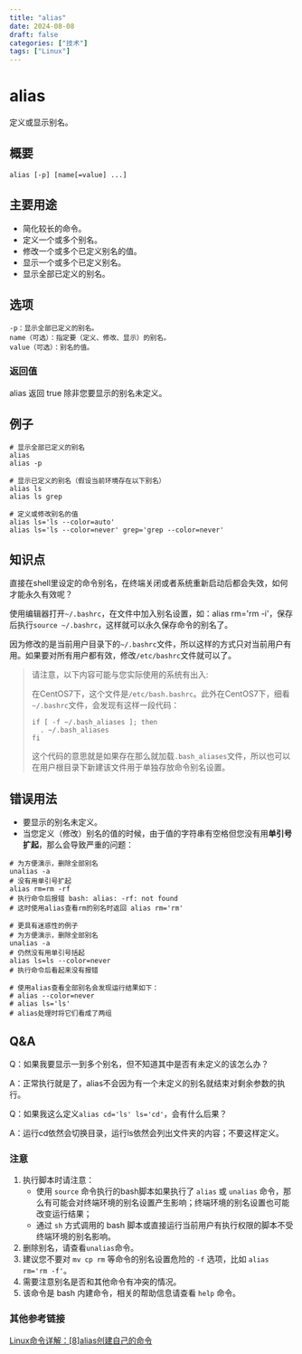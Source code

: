 ```yaml
---
title: "alias"
date: 2024-08-08
draft: false
categories: ["技术"]
tags: ["Linux"]
---
```

alias
===

定义或显示别名。

## 概要

```shell
alias [-p] [name[=value] ...]
```

## 主要用途

- 简化较长的命令。
- 定义一个或多个别名。
- 修改一个或多个已定义别名的值。
- 显示一个或多个已定义别名。
- 显示全部已定义的别名。

## 选项

```shell
-p：显示全部已定义的别名。
name（可选）：指定要（定义、修改、显示）的别名。
value（可选）：别名的值。
```

### 返回值

alias 返回 true 除非您要显示的别名未定义。

## 例子

```shell
# 显示全部已定义的别名
alias
alias -p

# 显示已定义的别名（假设当前环境存在以下别名）
alias ls
alias ls grep

# 定义或修改别名的值
alias ls='ls --color=auto'
alias ls='ls --color=never' grep='grep --color=never'
```

## 知识点

直接在shell里设定的命令别名，在终端关闭或者系统重新启动后都会失效，如何才能永久有效呢？

使用编辑器打开`~/.bashrc`，在文件中加入别名设置，如：alias rm='rm -i'，保存后执行`source ~/.bashrc`，这样就可以永久保存命令的别名了。

因为修改的是当前用户目录下的`~/.bashrc`文件，所以这样的方式只对当前用户有用。如果要对所有用户都有效，修改`/etc/bashrc`文件就可以了。

> 请注意，以下内容可能与您实际使用的系统有出入:
>
> 在CentOS7下，这个文件是`/etc/bash.bashrc`。此外在CentOS7下，细看`~/.bashrc`文件，会发现有这样一段代码：
>
> ```shell
> if [ -f ~/.bash_aliases ]; then
>   . ~/.bash_aliases
> fi
> ```
>
> 这个代码的意思就是如果存在那么就加载`.bash_aliases`文件，所以也可以在用户根目录下新建该文件用于单独存放命令别名设置。


## 错误用法

- 要显示的别名未定义。
- 当您定义（修改）别名的值的时候，由于值的字符串有空格但您没有用**单引号扩起**，那么会导致严重的问题：

```shell
# 为方便演示，删除全部别名
unalias -a
# 没有用单引号扩起
alias rm=rm -rf
# 执行命令后报错 bash: alias: -rf: not found
# 这时使用alias查看rm的别名时返回 alias rm='rm'
```

```shell
# 更具有迷惑性的例子
# 为方便演示，删除全部别名
unalias -a
# 仍然没有用单引号括起
alias ls=ls --color=never
# 执行命令后看起来没有报错

# 使用alias查看全部别名会发现运行结果如下：
# alias --color=never
# alias ls='ls'
# alias处理时将它们看成了两组
```

## Q&A

Q：如果我要显示一到多个别名，但不知道其中是否有未定义的该怎么办？

A：正常执行就是了，alias不会因为有一个未定义的别名就结束对剩余参数的执行。

Q：如果我这么定义`alias cd='ls' ls='cd'`，会有什么后果？

A：运行cd依然会切换目录，运行ls依然会列出文件夹的内容；不要这样定义。


### 注意

1. 执行脚本时请注意：
    - 使用 `source` 命令执行的bash脚本如果执行了 `alias` 或 `unalias` 命令，那么有可能会对终端环境的别名设置产生影响；终端环境的别名设置也可能改变运行结果；
    - 通过 `sh` 方式调用的 bash 脚本或直接运行当前用户有执行权限的脚本不受终端环境的别名影响。
2. 删除别名，请查看`unalias`命令。
3. 建议您不要对 `mv cp rm` 等命令的别名设置危险的 `-f` 选项，比如 `alias rm='rm -f'`。
4. 需要注意别名是否和其他命令有冲突的情况。
5. 该命令是 bash 内建命令，相关的帮助信息请查看 `help` 命令。

### 其他参考链接

[Linux命令详解：\[8\]alias创建自己的命令](https://jingyan.baidu.com/article/ac6a9a5e6738422b653eac01.html)




